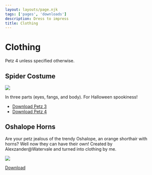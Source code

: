 ```yaml
---
layout: layouts/page.njk
tags: ['pages', 'downloads']
description: Dress to impress
title: Clothing
---
```


# Clothing
Petz 4 unless specified otherwise.

## Spider Costume
![](https://cdn.glitch.com/e8c48446-7221-44a1-aabd-d809cd1d1e34%2FAnimation2.gif?v=1632420683818)

In three parts (eyes, fangs, and body). For Halloween spookiness!

- [Download Petz 3](/public/downloads/spider%20costume%20p3.zip?v=1632420672272)
- [Download Petz 4](/public/downloads/spider%20costume%20P4.zip?v=1632420668846)

## Oshalope Horns
Are your petz jealous of the trendy Oshalope, an orange shorthair with horns? Well now they can have their own! Created by Alexzander@Watervale and turned into clothing by me.

![](https://cdn.glitch.com/e8c48446-7221-44a1-aabd-d809cd1d1e34%2Fpetz98.png?v=1627006966717)

[Download](/public/downloads/oshalope.zip)
